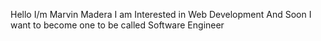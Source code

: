 Hello I/m Marvin Madera 
I am Interested in Web Development
And Soon I want to become one to be called Software Engineer
